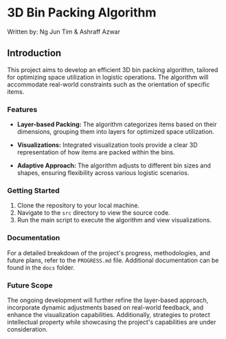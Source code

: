 # 3D Bin Packing Algorithm

Written by: Ng Jun Tim & Ashraff Azwar

## Introduction

This project aims to develop an efficient 3D bin packing algorithm, tailored for optimizing space utilization in logistic operations. The algorithm will accommodate real-world constraints such as the orientation of specific items.

### Features

- **Layer-based Packing:** The algorithm categorizes items based on their dimensions, grouping them into layers for optimized space utilization.
  
- **Visualizations:** Integrated visualization tools provide a clear 3D representation of how items are packed within the bins.
  
- **Adaptive Approach:** The algorithm adjusts to different bin sizes and shapes, ensuring flexibility across various logistic scenarios.

### Getting Started

1. Clone the repository to your local machine.
2. Navigate to the `src` directory to view the source code.
3. Run the main script to execute the algorithm and view visualizations.

### Documentation

For a detailed breakdown of the project's progress, methodologies, and future plans, refer to the `PROGRESS.md` file. Additional documentation can be found in the `docs` folder.

### Future Scope

The ongoing development will further refine the layer-based approach, incorporate dynamic adjustments based on real-world feedback, and enhance the visualization capabilities. Additionally, strategies to protect intellectual property while showcasing the project's capabilities are under consideration.

